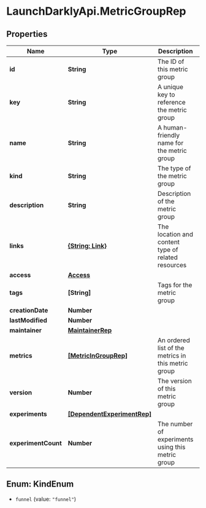 # LaunchDarklyApi.MetricGroupRep

## Properties

Name | Type | Description | Notes
------------ | ------------- | ------------- | -------------
**id** | **String** | The ID of this metric group | 
**key** | **String** | A unique key to reference the metric group | 
**name** | **String** | A human-friendly name for the metric group | 
**kind** | **String** | The type of the metric group | 
**description** | **String** | Description of the metric group | [optional] 
**links** | [**{String: Link}**](Link.md) | The location and content type of related resources | 
**access** | [**Access**](Access.md) |  | [optional] 
**tags** | **[String]** | Tags for the metric group | 
**creationDate** | **Number** |  | 
**lastModified** | **Number** |  | 
**maintainer** | [**MaintainerRep**](MaintainerRep.md) |  | 
**metrics** | [**[MetricInGroupRep]**](MetricInGroupRep.md) | An ordered list of the metrics in this metric group | 
**version** | **Number** | The version of this metric group | 
**experiments** | [**[DependentExperimentRep]**](DependentExperimentRep.md) |  | [optional] 
**experimentCount** | **Number** | The number of experiments using this metric group | [optional] 



## Enum: KindEnum


* `funnel` (value: `"funnel"`)





